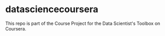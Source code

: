 # datasciencecoursera
This repo is part of the Course Project for the Data Scientist's Toolbox on Coursera.
